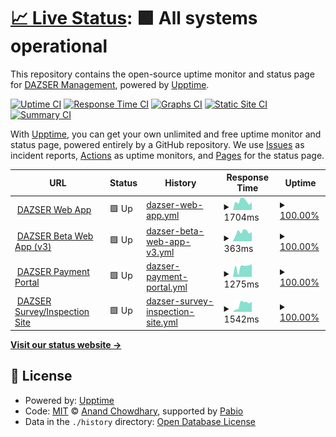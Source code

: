 # [📈 Live Status](https://dazser.github.io/status): <!--live status--> **🟩 All systems operational**

This repository contains the open-source uptime monitor and status page for [DAZSER Management](https://www.dazser.com), powered by [Upptime](https://github.com/upptime/upptime).

[![Uptime CI](https://github.com/dazser/status/workflows/Uptime%20CI/badge.svg)](https://github.com/dazser/status/actions?query=workflow%3A%22Uptime+CI%22)
[![Response Time CI](https://github.com/dazser/status/workflows/Response%20Time%20CI/badge.svg)](https://github.com/dazser/status/actions?query=workflow%3A%22Response+Time+CI%22)
[![Graphs CI](https://github.com/dazser/status/workflows/Graphs%20CI/badge.svg)](https://github.com/dazser/status/actions?query=workflow%3A%22Graphs+CI%22)
[![Static Site CI](https://github.com/dazser/status/workflows/Static%20Site%20CI/badge.svg)](https://github.com/dazser/status/actions?query=workflow%3A%22Static+Site+CI%22)
[![Summary CI](https://github.com/dazser/status/workflows/Summary%20CI/badge.svg)](https://github.com/dazser/status/actions?query=workflow%3A%22Summary+CI%22)

With [Upptime](https://upptime.js.org), you can get your own unlimited and free uptime monitor and status page, powered entirely by a GitHub repository. We use [Issues](https://github.com/dazser/status/issues) as incident reports, [Actions](https://github.com/dazser/status/actions) as uptime monitors, and [Pages](https://dazser.github.io/status) for the status page.

<!--start: status pages-->
<!-- This summary is generated by Upptime (https://github.com/upptime/upptime) -->
<!-- Do not edit this manually, your changes will be overwritten -->
<!-- prettier-ignore -->
| URL | Status | History | Response Time | Uptime |
| --- | ------ | ------- | ------------- | ------ |
| <img alt="" src="https://icons.duckduckgo.com/ip3/www.dazser.net.ico" height="13"> [DAZSER Web App](https://www.dazser.net) | 🟩 Up | [dazser-web-app.yml](https://github.com/DAZSER/status/commits/HEAD/history/dazser-web-app.yml) | <details><summary><img alt="Response time graph" src="./graphs/dazser-web-app/response-time-week.png" height="20"> 1704ms</summary><br><a href="https://dazser.github.io/status/history/dazser-web-app"><img alt="Response time 1190" src="https://img.shields.io/endpoint?url=https%3A%2F%2Fraw.githubusercontent.com%2FDAZSER%2Fstatus%2FHEAD%2Fapi%2Fdazser-web-app%2Fresponse-time.json"></a><br><a href="https://dazser.github.io/status/history/dazser-web-app"><img alt="24-hour response time 1547" src="https://img.shields.io/endpoint?url=https%3A%2F%2Fraw.githubusercontent.com%2FDAZSER%2Fstatus%2FHEAD%2Fapi%2Fdazser-web-app%2Fresponse-time-day.json"></a><br><a href="https://dazser.github.io/status/history/dazser-web-app"><img alt="7-day response time 1704" src="https://img.shields.io/endpoint?url=https%3A%2F%2Fraw.githubusercontent.com%2FDAZSER%2Fstatus%2FHEAD%2Fapi%2Fdazser-web-app%2Fresponse-time-week.json"></a><br><a href="https://dazser.github.io/status/history/dazser-web-app"><img alt="30-day response time 1509" src="https://img.shields.io/endpoint?url=https%3A%2F%2Fraw.githubusercontent.com%2FDAZSER%2Fstatus%2FHEAD%2Fapi%2Fdazser-web-app%2Fresponse-time-month.json"></a><br><a href="https://dazser.github.io/status/history/dazser-web-app"><img alt="1-year response time 1190" src="https://img.shields.io/endpoint?url=https%3A%2F%2Fraw.githubusercontent.com%2FDAZSER%2Fstatus%2FHEAD%2Fapi%2Fdazser-web-app%2Fresponse-time-year.json"></a></details> | <details><summary><a href="https://dazser.github.io/status/history/dazser-web-app">100.00%</a></summary><a href="https://dazser.github.io/status/history/dazser-web-app"><img alt="All-time uptime 99.41%" src="https://img.shields.io/endpoint?url=https%3A%2F%2Fraw.githubusercontent.com%2FDAZSER%2Fstatus%2FHEAD%2Fapi%2Fdazser-web-app%2Fuptime.json"></a><br><a href="https://dazser.github.io/status/history/dazser-web-app"><img alt="24-hour uptime 100.00%" src="https://img.shields.io/endpoint?url=https%3A%2F%2Fraw.githubusercontent.com%2FDAZSER%2Fstatus%2FHEAD%2Fapi%2Fdazser-web-app%2Fuptime-day.json"></a><br><a href="https://dazser.github.io/status/history/dazser-web-app"><img alt="7-day uptime 100.00%" src="https://img.shields.io/endpoint?url=https%3A%2F%2Fraw.githubusercontent.com%2FDAZSER%2Fstatus%2FHEAD%2Fapi%2Fdazser-web-app%2Fuptime-week.json"></a><br><a href="https://dazser.github.io/status/history/dazser-web-app"><img alt="30-day uptime 100.00%" src="https://img.shields.io/endpoint?url=https%3A%2F%2Fraw.githubusercontent.com%2FDAZSER%2Fstatus%2FHEAD%2Fapi%2Fdazser-web-app%2Fuptime-month.json"></a><br><a href="https://dazser.github.io/status/history/dazser-web-app"><img alt="1-year uptime 99.41%" src="https://img.shields.io/endpoint?url=https%3A%2F%2Fraw.githubusercontent.com%2FDAZSER%2Fstatus%2FHEAD%2Fapi%2Fdazser-web-app%2Fuptime-year.json"></a></details>
| <img alt="" src="https://icons.duckduckgo.com/ip3/beta.dazser.net.ico" height="13"> [DAZSER Beta Web App (v3)](https://beta.dazser.net) | 🟩 Up | [dazser-beta-web-app-v3.yml](https://github.com/DAZSER/status/commits/HEAD/history/dazser-beta-web-app-v3.yml) | <details><summary><img alt="Response time graph" src="./graphs/dazser-beta-web-app-v3/response-time-week.png" height="20"> 363ms</summary><br><a href="https://dazser.github.io/status/history/dazser-beta-web-app-v3"><img alt="Response time 1048" src="https://img.shields.io/endpoint?url=https%3A%2F%2Fraw.githubusercontent.com%2FDAZSER%2Fstatus%2FHEAD%2Fapi%2Fdazser-beta-web-app-v3%2Fresponse-time.json"></a><br><a href="https://dazser.github.io/status/history/dazser-beta-web-app-v3"><img alt="24-hour response time 376" src="https://img.shields.io/endpoint?url=https%3A%2F%2Fraw.githubusercontent.com%2FDAZSER%2Fstatus%2FHEAD%2Fapi%2Fdazser-beta-web-app-v3%2Fresponse-time-day.json"></a><br><a href="https://dazser.github.io/status/history/dazser-beta-web-app-v3"><img alt="7-day response time 363" src="https://img.shields.io/endpoint?url=https%3A%2F%2Fraw.githubusercontent.com%2FDAZSER%2Fstatus%2FHEAD%2Fapi%2Fdazser-beta-web-app-v3%2Fresponse-time-week.json"></a><br><a href="https://dazser.github.io/status/history/dazser-beta-web-app-v3"><img alt="30-day response time 355" src="https://img.shields.io/endpoint?url=https%3A%2F%2Fraw.githubusercontent.com%2FDAZSER%2Fstatus%2FHEAD%2Fapi%2Fdazser-beta-web-app-v3%2Fresponse-time-month.json"></a><br><a href="https://dazser.github.io/status/history/dazser-beta-web-app-v3"><img alt="1-year response time 1048" src="https://img.shields.io/endpoint?url=https%3A%2F%2Fraw.githubusercontent.com%2FDAZSER%2Fstatus%2FHEAD%2Fapi%2Fdazser-beta-web-app-v3%2Fresponse-time-year.json"></a></details> | <details><summary><a href="https://dazser.github.io/status/history/dazser-beta-web-app-v3">100.00%</a></summary><a href="https://dazser.github.io/status/history/dazser-beta-web-app-v3"><img alt="All-time uptime 100.00%" src="https://img.shields.io/endpoint?url=https%3A%2F%2Fraw.githubusercontent.com%2FDAZSER%2Fstatus%2FHEAD%2Fapi%2Fdazser-beta-web-app-v3%2Fuptime.json"></a><br><a href="https://dazser.github.io/status/history/dazser-beta-web-app-v3"><img alt="24-hour uptime 100.00%" src="https://img.shields.io/endpoint?url=https%3A%2F%2Fraw.githubusercontent.com%2FDAZSER%2Fstatus%2FHEAD%2Fapi%2Fdazser-beta-web-app-v3%2Fuptime-day.json"></a><br><a href="https://dazser.github.io/status/history/dazser-beta-web-app-v3"><img alt="7-day uptime 100.00%" src="https://img.shields.io/endpoint?url=https%3A%2F%2Fraw.githubusercontent.com%2FDAZSER%2Fstatus%2FHEAD%2Fapi%2Fdazser-beta-web-app-v3%2Fuptime-week.json"></a><br><a href="https://dazser.github.io/status/history/dazser-beta-web-app-v3"><img alt="30-day uptime 100.00%" src="https://img.shields.io/endpoint?url=https%3A%2F%2Fraw.githubusercontent.com%2FDAZSER%2Fstatus%2FHEAD%2Fapi%2Fdazser-beta-web-app-v3%2Fuptime-month.json"></a><br><a href="https://dazser.github.io/status/history/dazser-beta-web-app-v3"><img alt="1-year uptime 100.00%" src="https://img.shields.io/endpoint?url=https%3A%2F%2Fraw.githubusercontent.com%2FDAZSER%2Fstatus%2FHEAD%2Fapi%2Fdazser-beta-web-app-v3%2Fuptime-year.json"></a></details>
| <img alt="" src="https://icons.duckduckgo.com/ip3/pay.dazser.com.ico" height="13"> [DAZSER Payment Portal](https://pay.dazser.com) | 🟩 Up | [dazser-payment-portal.yml](https://github.com/DAZSER/status/commits/HEAD/history/dazser-payment-portal.yml) | <details><summary><img alt="Response time graph" src="./graphs/dazser-payment-portal/response-time-week.png" height="20"> 1275ms</summary><br><a href="https://dazser.github.io/status/history/dazser-payment-portal"><img alt="Response time 1036" src="https://img.shields.io/endpoint?url=https%3A%2F%2Fraw.githubusercontent.com%2FDAZSER%2Fstatus%2FHEAD%2Fapi%2Fdazser-payment-portal%2Fresponse-time.json"></a><br><a href="https://dazser.github.io/status/history/dazser-payment-portal"><img alt="24-hour response time 1600" src="https://img.shields.io/endpoint?url=https%3A%2F%2Fraw.githubusercontent.com%2FDAZSER%2Fstatus%2FHEAD%2Fapi%2Fdazser-payment-portal%2Fresponse-time-day.json"></a><br><a href="https://dazser.github.io/status/history/dazser-payment-portal"><img alt="7-day response time 1275" src="https://img.shields.io/endpoint?url=https%3A%2F%2Fraw.githubusercontent.com%2FDAZSER%2Fstatus%2FHEAD%2Fapi%2Fdazser-payment-portal%2Fresponse-time-week.json"></a><br><a href="https://dazser.github.io/status/history/dazser-payment-portal"><img alt="30-day response time 894" src="https://img.shields.io/endpoint?url=https%3A%2F%2Fraw.githubusercontent.com%2FDAZSER%2Fstatus%2FHEAD%2Fapi%2Fdazser-payment-portal%2Fresponse-time-month.json"></a><br><a href="https://dazser.github.io/status/history/dazser-payment-portal"><img alt="1-year response time 1036" src="https://img.shields.io/endpoint?url=https%3A%2F%2Fraw.githubusercontent.com%2FDAZSER%2Fstatus%2FHEAD%2Fapi%2Fdazser-payment-portal%2Fresponse-time-year.json"></a></details> | <details><summary><a href="https://dazser.github.io/status/history/dazser-payment-portal">100.00%</a></summary><a href="https://dazser.github.io/status/history/dazser-payment-portal"><img alt="All-time uptime 100.00%" src="https://img.shields.io/endpoint?url=https%3A%2F%2Fraw.githubusercontent.com%2FDAZSER%2Fstatus%2FHEAD%2Fapi%2Fdazser-payment-portal%2Fuptime.json"></a><br><a href="https://dazser.github.io/status/history/dazser-payment-portal"><img alt="24-hour uptime 100.00%" src="https://img.shields.io/endpoint?url=https%3A%2F%2Fraw.githubusercontent.com%2FDAZSER%2Fstatus%2FHEAD%2Fapi%2Fdazser-payment-portal%2Fuptime-day.json"></a><br><a href="https://dazser.github.io/status/history/dazser-payment-portal"><img alt="7-day uptime 100.00%" src="https://img.shields.io/endpoint?url=https%3A%2F%2Fraw.githubusercontent.com%2FDAZSER%2Fstatus%2FHEAD%2Fapi%2Fdazser-payment-portal%2Fuptime-week.json"></a><br><a href="https://dazser.github.io/status/history/dazser-payment-portal"><img alt="30-day uptime 100.00%" src="https://img.shields.io/endpoint?url=https%3A%2F%2Fraw.githubusercontent.com%2FDAZSER%2Fstatus%2FHEAD%2Fapi%2Fdazser-payment-portal%2Fuptime-month.json"></a><br><a href="https://dazser.github.io/status/history/dazser-payment-portal"><img alt="1-year uptime 100.00%" src="https://img.shields.io/endpoint?url=https%3A%2F%2Fraw.githubusercontent.com%2FDAZSER%2Fstatus%2FHEAD%2Fapi%2Fdazser-payment-portal%2Fuptime-year.json"></a></details>
| <img alt="" src="https://icons.duckduckgo.com/ip3/survey.dazser.net.ico" height="13"> [DAZSER Survey/Inspection Site](https://survey.dazser.net/tampa) | 🟩 Up | [dazser-survey-inspection-site.yml](https://github.com/DAZSER/status/commits/HEAD/history/dazser-survey-inspection-site.yml) | <details><summary><img alt="Response time graph" src="./graphs/dazser-survey-inspection-site/response-time-week.png" height="20"> 1542ms</summary><br><a href="https://dazser.github.io/status/history/dazser-survey-inspection-site"><img alt="Response time 1427" src="https://img.shields.io/endpoint?url=https%3A%2F%2Fraw.githubusercontent.com%2FDAZSER%2Fstatus%2FHEAD%2Fapi%2Fdazser-survey-inspection-site%2Fresponse-time.json"></a><br><a href="https://dazser.github.io/status/history/dazser-survey-inspection-site"><img alt="24-hour response time 2015" src="https://img.shields.io/endpoint?url=https%3A%2F%2Fraw.githubusercontent.com%2FDAZSER%2Fstatus%2FHEAD%2Fapi%2Fdazser-survey-inspection-site%2Fresponse-time-day.json"></a><br><a href="https://dazser.github.io/status/history/dazser-survey-inspection-site"><img alt="7-day response time 1542" src="https://img.shields.io/endpoint?url=https%3A%2F%2Fraw.githubusercontent.com%2FDAZSER%2Fstatus%2FHEAD%2Fapi%2Fdazser-survey-inspection-site%2Fresponse-time-week.json"></a><br><a href="https://dazser.github.io/status/history/dazser-survey-inspection-site"><img alt="30-day response time 1179" src="https://img.shields.io/endpoint?url=https%3A%2F%2Fraw.githubusercontent.com%2FDAZSER%2Fstatus%2FHEAD%2Fapi%2Fdazser-survey-inspection-site%2Fresponse-time-month.json"></a><br><a href="https://dazser.github.io/status/history/dazser-survey-inspection-site"><img alt="1-year response time 1427" src="https://img.shields.io/endpoint?url=https%3A%2F%2Fraw.githubusercontent.com%2FDAZSER%2Fstatus%2FHEAD%2Fapi%2Fdazser-survey-inspection-site%2Fresponse-time-year.json"></a></details> | <details><summary><a href="https://dazser.github.io/status/history/dazser-survey-inspection-site">100.00%</a></summary><a href="https://dazser.github.io/status/history/dazser-survey-inspection-site"><img alt="All-time uptime 100.00%" src="https://img.shields.io/endpoint?url=https%3A%2F%2Fraw.githubusercontent.com%2FDAZSER%2Fstatus%2FHEAD%2Fapi%2Fdazser-survey-inspection-site%2Fuptime.json"></a><br><a href="https://dazser.github.io/status/history/dazser-survey-inspection-site"><img alt="24-hour uptime 100.00%" src="https://img.shields.io/endpoint?url=https%3A%2F%2Fraw.githubusercontent.com%2FDAZSER%2Fstatus%2FHEAD%2Fapi%2Fdazser-survey-inspection-site%2Fuptime-day.json"></a><br><a href="https://dazser.github.io/status/history/dazser-survey-inspection-site"><img alt="7-day uptime 100.00%" src="https://img.shields.io/endpoint?url=https%3A%2F%2Fraw.githubusercontent.com%2FDAZSER%2Fstatus%2FHEAD%2Fapi%2Fdazser-survey-inspection-site%2Fuptime-week.json"></a><br><a href="https://dazser.github.io/status/history/dazser-survey-inspection-site"><img alt="30-day uptime 100.00%" src="https://img.shields.io/endpoint?url=https%3A%2F%2Fraw.githubusercontent.com%2FDAZSER%2Fstatus%2FHEAD%2Fapi%2Fdazser-survey-inspection-site%2Fuptime-month.json"></a><br><a href="https://dazser.github.io/status/history/dazser-survey-inspection-site"><img alt="1-year uptime 100.00%" src="https://img.shields.io/endpoint?url=https%3A%2F%2Fraw.githubusercontent.com%2FDAZSER%2Fstatus%2FHEAD%2Fapi%2Fdazser-survey-inspection-site%2Fuptime-year.json"></a></details>

<!--end: status pages-->

[**Visit our status website →**](https://dazser.github.io/status)

## 📄 License

- Powered by: [Upptime](https://github.com/upptime/upptime)
- Code: [MIT](./LICENSE) © [Anand Chowdhary](https://anandchowdhary.com), supported by [Pabio](https://pabio.com)
- Data in the `./history` directory: [Open Database License](https://opendatacommons.org/licenses/odbl/1-0/)
